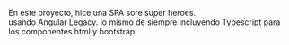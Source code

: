 En este proyecto, hice una SPA sore super heroes.  
usando Angular Legacy. 
lo mismo de siempre incluyendo Typescript para los componentes html y bootstrap. 